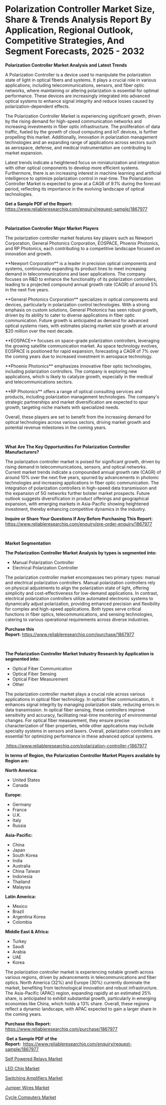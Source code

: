 <p><h1>Polarization Controller Market Size, Share & Trends Analysis Report By Application, Regional Outlook, Competitive Strategies, And Segment Forecasts, 2025 - 2032</h1></p><p><strong>Polarization Controller Market Analysis and Latest Trends</strong></p>
<p><p>A Polarization Controller is a device used to manipulate the polarization state of light in optical fibers and systems. It plays a crucial role in various applications, including telecommunications, sensors, and fiber optic networks, where maintaining or altering polarization is essential for optimal performance. These devices are increasingly integrated into advanced optical systems to enhance signal integrity and reduce losses caused by polarization-dependent effects.</p><p>The Polarization Controller Market is experiencing significant growth, driven by the rising demand for high-speed communication networks and increasing investments in fiber optic infrastructure. The proliferation of data traffic, fueled by the growth of cloud computing and IoT devices, is further propelling this market. Additionally, innovation in polarization management technologies and an expanding range of applications across sectors such as aerospace, defense, and medical instrumentation are contributing to market expansion.</p><p>Latest trends indicate a heightened focus on miniaturization and integration with other optical components to develop more efficient systems. Furthermore, there is an increasing interest in machine learning and artificial intelligence to optimize polarization control in real-time. The Polarization Controller Market is expected to grow at a CAGR of 9.1% during the forecast period, reflecting its importance in the evolving landscape of optical technologies.</p></p>
<p><strong>Get a Sample PDF of the Report:&nbsp;</strong> <a href="https://www.reliableresearchiq.com/enquiry/request-sample/1867977?utm_campaign=1088&utm_medium=2&utm_source=Github&utm_content=ia&utm_term=11022025&utm_id=polarization-controller">https://www.reliableresearchiq.com/enquiry/request-sample/1867977</a></p>
<p>&nbsp;</p>
<p><strong>Polarization Controller Major Market Players</strong></p>
<p><p>The polarization controller market features key players such as Newport Corporation, General Photonics Corporation, EOSPACE, Phoenix Photonics, and RP Photonics, each contributing to a competitive landscape focused on innovation and growth.</p><p>**Newport Corporation** is a leader in precision optical components and systems, continuously expanding its product lines to meet increasing demand in telecommunications and laser applications. The company focuses on R&D to enhance the functionality of its polarization controllers, leading to a projected compound annual growth rate (CAGR) of around 5% in the next five years.</p><p>**General Photonics Corporation** specializes in optical components and devices, particularly in polarization control technologies. With a strong emphasis on custom solutions, General Photonics has seen robust growth, driven by its ability to cater to diverse applications in fiber optic communication. Future growth is anticipated as demand for advanced optical systems rises, with estimates placing market size growth at around $20 million over the next decade.</p><p>**EOSPACE** focuses on space-grade polarization controllers, leveraging the growing satellite communication market. As space technology evolves, EOSPACE is positioned for rapid expansion, forecasting a CAGR of 7% over the coming years due to increased investment in aerospace technology.</p><p>**Phoenix Photonics** emphasizes innovative fiber optic technologies, including polarization controllers. The company is exploring new applications, which is likely to catalyze growth, especially in the medical and telecommunications sectors.</p><p>**RP Photonics** offers a range of optical consulting services and products, including polarization management technologies. The company's strategic partnerships and market diversification are expected to spur growth, targeting niche markets with specialized needs.</p><p>Overall, these players are set to benefit from the increasing demand for optical technologies across various sectors, driving market growth and potential revenue milestones in the coming years.</p></p>
<p>&nbsp;</p>
<p><strong>What Are The Key Opportunities For Polarization Controller Manufacturers?</strong></p>
<p><p>The polarization controller market is poised for significant growth, driven by rising demand in telecommunications, sensors, and optical networks. Current market trends indicate a compounded annual growth rate (CAGR) of around 10% over the next five years, spurred by advancements in photonic technologies and increasing applications in fiber optic communication. The integration of polarization controllers in high-speed data transmission and the expansion of 5G networks further bolster market prospects. Future outlook suggests diversification in product offerings and geographical expansion, with emerging markets in Asia-Pacific showing heightened investment, thereby enhancing competitive dynamics in the industry.</p></p>
<p><strong>Inquire or Share Your Questions If Any Before Purchasing This Report:</strong> <a href="https://www.reliableresearchiq.com/enquiry/pre-order-enquiry/1867977?utm_campaign=1088&utm_medium=2&utm_source=Github&utm_content=ia&utm_term=11022025&utm_id=polarization-controller">https://www.reliableresearchiq.com/enquiry/pre-order-enquiry/1867977</a></p>
<p>&nbsp;</p>
<p><strong>Market Segmentation</strong></p>
<p><strong>The Polarization Controller Market Analysis by types is segmented into:</strong></p>
<p><ul><li>Manual Polarization Controller</li><li>Electrical Polarization Controller</li></ul></p>
<p><p>The polarization controller market encompasses two primary types: manual and electrical polarization controllers. Manual polarization controllers rely on physical adjustments to align the polarization state of light, offering simplicity and cost-effectiveness for low-demand applications. In contrast, electrical polarization controllers utilize automated electronic systems to dynamically adjust polarization, providing enhanced precision and flexibility for complex and high-speed applications. Both types serve critical functions in fiber optics, telecommunications, and sensing technologies, catering to various operational requirements across diverse industries.</p></p>
<p><strong>Purchase this Report:&nbsp;</strong><a href="https://www.reliableresearchiq.com/purchase/1867977?utm_campaign=1088&utm_medium=2&utm_source=Github&utm_content=ia&utm_term=11022025&utm_id=polarization-controller">https://www.reliableresearchiq.com/purchase/1867977</a></p>
<p>&nbsp;</p>
<p><strong>The Polarization Controller Market Industry Research by Application is segmented into:</strong></p>
<p><ul><li>Optical Fiber Communication</li><li>Optical Fiber Sensing</li><li>Optical Fiber Measurement</li><li>Other</li></ul></p>
<p><p>The polarization controller market plays a crucial role across various applications in optical fiber technology. In optical fiber communication, it enhances signal integrity by managing polarization state, reducing errors in data transmission. In optical fiber sensing, these controllers improve sensitivity and accuracy, facilitating real-time monitoring of environmental changes. For optical fiber measurement, they ensure precise characterization of fiber properties, while other applications may include specialty systems in sensors and lasers. Overall, polarization controllers are essential for optimizing performance in these advanced optical systems.</p></p>
<p><a href="https://www.reliableresearchiq.com/polarization-controller-r1867977?utm_campaign=1088&utm_medium=2&utm_source=Github&utm_content=ia&utm_term=11022025&utm_id=polarization-controller">&nbsp;https://www.reliableresearchiq.com/polarization-controller-r1867977</a></p>
<p><strong>In terms of Region, the Polarization Controller Market Players available by Region are:</strong></p>
<p>
    <p> <strong> North America: </strong>
        <ul>
            <li>United States</li>
            <li>Canada</li>
        </ul>
        </p> 
    <p> <strong> Europe: </strong>
        <ul>
            <li>Germany</li>
            <li>France</li>
            <li>U.K.</li>
            <li>Italy</li>
            <li>Russia</li>
        </ul>
        </p> 
    <p> <strong> Asia-Pacific: </strong>
        <ul>
            <li>China</li>
            <li>Japan</li>
            <li>South Korea</li>
            <li>India</li>
            <li>Australia</li>
            <li>China Taiwan</li>
            <li>Indonesia</li>
            <li>Thailand</li>
            <li>Malaysia</li>
        </ul>
        </p> 
    <p> <strong> Latin America: </strong>
        <ul>
            <li>Mexico</li>
            <li>Brazil</li>
            <li>Argentina Korea</li>
            <li>Colombia</li>
        </ul>
        </p> 
    <p> <strong> Middle East & Africa: </strong>
        <ul>
            <li>Turkey</li>
            <li>Saudi</li>
            <li>Arabia</li>
            <li>UAE</li>
            <li>Korea</li>
        </ul>
    </p>
    </p>
<p><p>The polarization controller market is experiencing notable growth across various regions, driven by advancements in telecommunications and fiber optics. North America (32%) and Europe (30%) currently dominate the market, benefiting from technological innovation and robust infrastructure. The Asia-Pacific (APAC) region, expanding rapidly at an estimated 25% share, is anticipated to exhibit substantial growth, particularly in emerging economies like China, which holds a 13% share. Overall, these regions reflect a dynamic landscape, with APAC expected to gain a larger share in the coming years.</p></p>
<p><strong>Purchase this Report: </strong><a href="https://www.reliableresearchiq.com/purchase/1867977?utm_campaign=1088&utm_medium=2&utm_source=Github&utm_content=ia&utm_term=11022025&utm_id=polarization-controller">https://www.reliableresearchiq.com/purchase/1867977</a></p>
<p>&nbsp;<strong>Get a Sample PDF of the Report:&nbsp;&nbsp;</strong><a href="https://www.reliableresearchiq.com/enquiry/request-sample/1867977?utm_campaign=1088&utm_medium=2&utm_source=Github&utm_content=ia&utm_term=11022025&utm_id=polarization-controller">https://www.reliableresearchiq.com/enquiry/request-sample/1867977</a></p>
<p><strong></strong></p>
<p><p><a href="https://github.com/farklasu/Market-Research-Report-List-1/blob/main/self-powered-relays-market.md?utm_campaign=1088&utm_medium=2&utm_source=Github&utm_content=ia&utm_term=11022025&utm_id=polarization-controller">Self Powered Relays Market</a></p><p><a href="https://github.com/rebikamileny/Market-Research-Report-List-1/blob/main/led-chip-market.md?utm_campaign=1088&utm_medium=2&utm_source=Github&utm_content=ia&utm_term=11022025&utm_id=polarization-controller">LED Chip Market</a></p><p><a href="https://github.com/maxihaso/Market-Research-Report-List-1/blob/main/switching-amplifiers-market.md?utm_campaign=1088&utm_medium=2&utm_source=Github&utm_content=ia&utm_term=11022025&utm_id=polarization-controller">Switching Amplifiers Market</a></p><p><a href="https://github.com/sirayedantte/Market-Research-Report-List-1/blob/main/jumper-wires-market.md?utm_campaign=1088&utm_medium=2&utm_source=Github&utm_content=ia&utm_term=11022025&utm_id=polarization-controller">Jumper Wires Market</a></p><p><a href="https://github.com/ratzkadria/Market-Research-Report-List-1/blob/main/cycle-computers-market.md?utm_campaign=1088&utm_medium=2&utm_source=Github&utm_content=ia&utm_term=11022025&utm_id=polarization-controller">Cycle Computers Market</a></p></p>